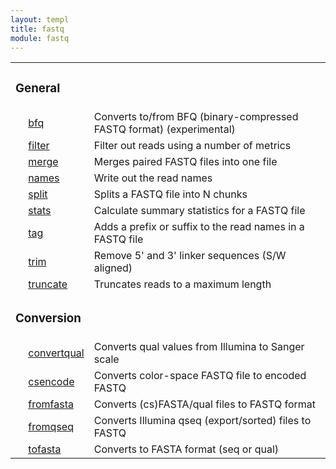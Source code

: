 ```yaml
---
layout: templ
title: fastq
module: fastq
---
```

<table cellpadding="4"><tr><td colspan="3"><h3>General</h3></td></tr>
<tr><td>&nbsp;</td><td><a href="/modules/fastqutils/bfq">bfq</a></td><td>Converts to/from BFQ (binary-compressed FASTQ format) (experimental)</td></tr>
<tr><td>&nbsp;</td><td><a href="/modules/fastqutils/filter">filter</a></td><td>Filter out reads using a number of metrics</td></tr>
<tr><td>&nbsp;</td><td><a href="/modules/fastqutils/merge">merge</a></td><td>Merges paired FASTQ files into one file</td></tr>
<tr><td>&nbsp;</td><td><a href="/modules/fastqutils/names">names</a></td><td>Write out the read names</td></tr>
<tr><td>&nbsp;</td><td><a href="/modules/fastqutils/split">split</a></td><td>Splits a FASTQ file into N chunks</td></tr>
<tr><td>&nbsp;</td><td><a href="/modules/fastqutils/stats">stats</a></td><td>Calculate summary statistics for a FASTQ file</td></tr>
<tr><td>&nbsp;</td><td><a href="/modules/fastqutils/tag">tag</a></td><td>Adds a prefix or suffix to the read names in a FASTQ file</td></tr>
<tr><td>&nbsp;</td><td><a href="/modules/fastqutils/trim">trim</a></td><td>Remove 5' and 3' linker sequences (S/W aligned)</td></tr>
<tr><td>&nbsp;</td><td><a href="/modules/fastqutils/truncate">truncate</a></td><td>Truncates reads to a maximum length</td></tr>
<tr><td colspan="3"><h3>Conversion</h3></td></tr>
<tr><td>&nbsp;</td><td><a href="/modules/fastqutils/convertqual">convertqual</a></td><td>Converts qual values from Illumina to Sanger scale</td></tr>
<tr><td>&nbsp;</td><td><a href="/modules/fastqutils/csencode">csencode</a></td><td>Converts color-space FASTQ file to encoded FASTQ</td></tr>
<tr><td>&nbsp;</td><td><a href="/modules/fastqutils/fromfasta">fromfasta</a></td><td>Converts (cs)FASTA/qual files to FASTQ format</td></tr>
<tr><td>&nbsp;</td><td><a href="/modules/fastqutils/fromqseq">fromqseq</a></td><td>Converts Illumina qseq (export/sorted) files to FASTQ</td></tr>
<tr><td>&nbsp;</td><td><a href="/modules/fastqutils/tofasta">tofasta</a></td><td>Converts to FASTA format (seq or qual)</td></tr>
</table>